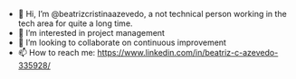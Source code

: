 - 👋 Hi, I’m @beatrizcristinaazevedo, a not technical person working in the tech area for quite a long time.
- 👀 I’m interested in project management
- 💞️ I’m looking to collaborate on continuous improvement
- 📫 How to reach me: https://www.linkedin.com/in/beatriz-c-azevedo-335928/

<!---
beatrizcristinaazevedo/beatrizcristinaazevedo is a ✨ special ✨ repository because its `README.md` (this file) appears on your GitHub profile.
You can click the Preview link to take a look at your changes.
--->
